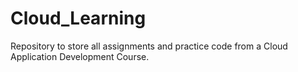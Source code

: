 # Cloud_Learning
Repository to store all assignments and practice code from a Cloud Application Development Course.
